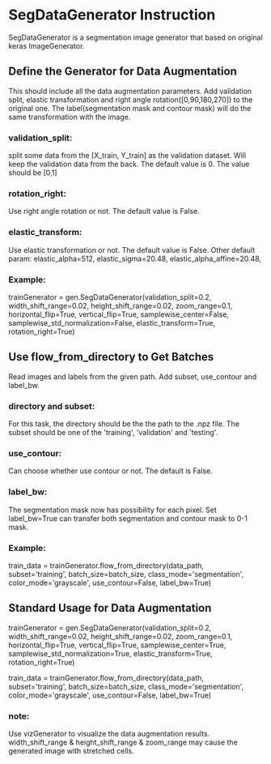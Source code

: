 # SegDataGenerator Instruction

SegDataGenerator is a segmentation image generator that based on original keras ImageGenerator. 


## Define the Generator for Data Augmentation

This should include all the data augmentation parameters. Add validation split, elastic transformation and right angle rotation([0,90,180,270]) to the original one. The label(segmentation mask and contour mask) will do the same transformation with the image.

### validation_split:
split some data from the [X_train, Y_train] as the validation dataset. Will keep the validation data from the back. The default value is 0. The value should be [0,1]

### rotation_right:
Use right angle rotation or not. The default value is False.

### elastic_transform:
Use elastic transformation or not. The default value is False.
Other default param: elastic_alpha=512, elastic_sigma=20.48, elastic_alpha_affine=20.48,

### Example:
trainGenerator = gen.SegDataGenerator(validation_split=0.2, width_shift_range=0.02,
                                   height_shift_range=0.02, zoom_range=0.1,
                                   horizontal_flip=True, vertical_flip=True,
                                   samplewise_center=False, samplewise_std_normalization=False,
                                   elastic_transform=True, rotation_right=True)


## Use flow_from_directory to Get Batches

Read images and labels from the given path. Add subset, use_contour and label_bw.

### directory and subset:
For this task, the directory should be the the path to the .npz file. The subset should be one of the 'training', 'validation' and 'testing'.

### use_contour:
Can choose whether use contour or not. The default is False.

### label_bw:
The segmentation mask now has possibility for each pixel. Set label_bw=True can transfer both segmentation and contour mask to 0-1 mask.

### Example:
train_data = trainGenerator.flow_from_directory(data_path, subset='training', batch_size=batch_size,
                                               class_mode='segmentation', color_mode='grayscale',
                                               use_contour=False, label_bw=True)

## Standard Usage for Data Augmentation

trainGenerator = gen.SegDataGenerator(validation_split=0.2, width_shift_range=0.02,
                                   height_shift_range=0.02, zoom_range=0.1,
                                   horizontal_flip=True, vertical_flip=True,
                                   samplewise_center=True, samplewise_std_normalization=True,
                                   elastic_transform=True, rotation_right=True)
                                   
train_data = trainGenerator.flow_from_directory(data_path, subset='training', batch_size=batch_size,
                                               class_mode='segmentation', color_mode='grayscale',
                                               use_contour=False, label_bw=True)

### note:
Use vizGenerator to visualize the data augmentation results.
width_shift_range & height_shift_range & zoom_range may cause the generated image with stretched cells.

